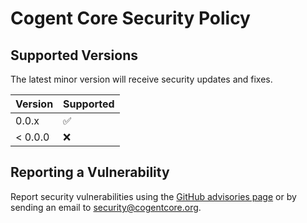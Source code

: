 # Cogent Core Security Policy

## Supported Versions

The latest minor version will receive security updates and fixes.

| Version | Supported          |
| ------- | ------------------ |
| 0.0.x   | :white_check_mark: |
| < 0.0.0   | :x:                |

## Reporting a Vulnerability

Report security vulnerabilities using the [GitHub advisories page](https://github.com/cogentcore/cogent/security/advisories) or by sending an email to security@cogentcore.org.
